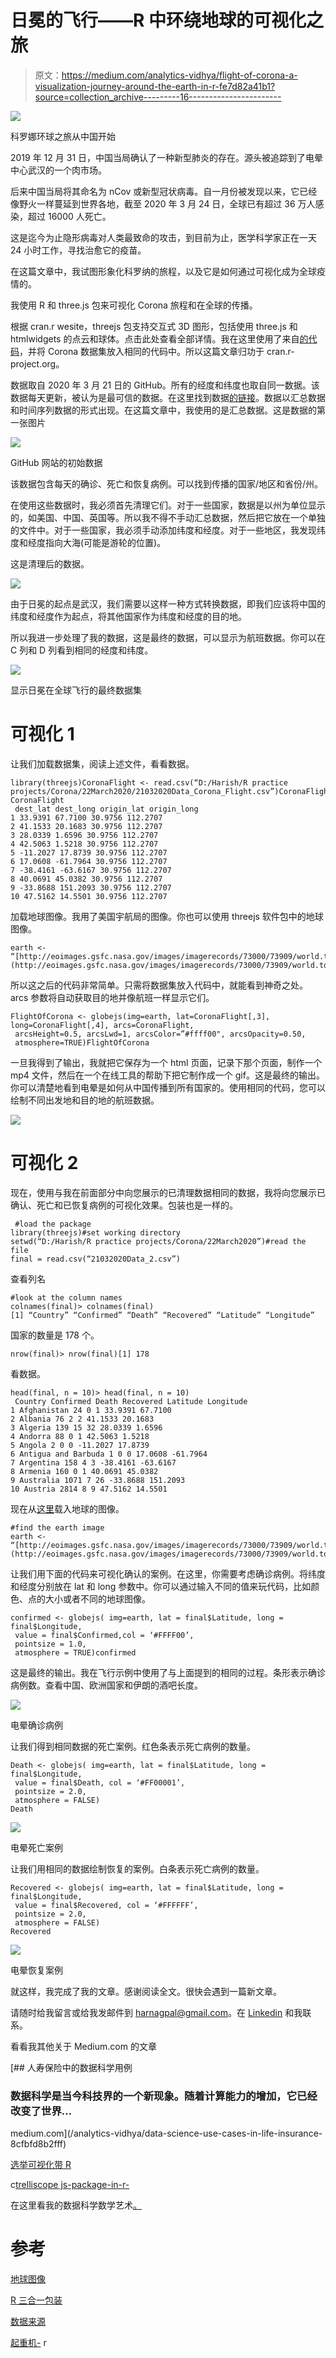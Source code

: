 # 日冕的飞行——R 中环绕地球的可视化之旅

> 原文：<https://medium.com/analytics-vidhya/flight-of-corona-a-visualization-journey-around-the-earth-in-r-fe7d82a41b1?source=collection_archive---------16----------------------->

![](img/e26b92932ac62d8b2c34cea05855b986.png)

科罗娜环球之旅从中国开始

2019 年 12 月 31 日，中国当局确认了一种新型肺炎的存在。源头被追踪到了电晕中心武汉的一个肉市场。

后来中国当局将其命名为 nCov 或新型冠状病毒。自一月份被发现以来，它已经像野火一样蔓延到世界各地，截至 2020 年 3 月 24 日，全球已有超过 36 万人感染，超过 16000 人死亡。

这是迄今为止隐形病毒对人类最致命的攻击，到目前为止，医学科学家正在一天 24 小时工作，寻找治愈它的疫苗。

在这篇文章中，我试图形象化科罗纳的旅程，以及它是如何通过可视化成为全球疫情的。

我使用 R 和 three.js 包来可视化 Corona 旅程和在全球的传播。

根据 cran.r wesite，threejs 包支持交互式 3D 图形，包括使用 three.js 和 htmlwidgets 的点云和球体。点击此处查看全部详情。我在这里使用了来自[的代码](https://cran.r-project.org/web/packages/threejs/threejs.pdf)，并将 Corona 数据集放入相同的代码中。所以这篇文章归功于 cran.r-project.org。

数据取自 2020 年 3 月 21 日的 GitHub。所有的经度和纬度也取自同一数据。该数据每天更新，被认为是最可信的数据。在这里找到数据[的链接](https://github.com/CSSEGISandData/COVID-19/tree/master/csse_covid_19_data)。数据以汇总数据和时间序列数据的形式出现。在这篇文章中，我使用的是汇总数据。这是数据的第一张图片

![](img/1a88b6f24c602790e3e1410d5d86b6f1.png)

GitHub 网站的初始数据

该数据包含每天的确诊、死亡和恢复病例。可以找到传播的国家/地区和省份/州。

在使用这些数据时，我必须首先清理它们。对于一些国家，数据是以州为单位显示的，如美国、中国、英国等。所以我不得不手动汇总数据，然后把它放在一个单独的文件中。对于一些国家，我必须手动添加纬度和经度。对于一些地区，我发现纬度和经度指向大海(可能是游轮的位置)。

这是清理后的数据。

![](img/471850a714043ce1a167d8f5b5d0a950.png)

由于日冕的起点是武汉，我们需要以这样一种方式转换数据，即我们应该将中国的纬度和经度作为起点，将其他国家作为纬度和经度的目的地。

所以我进一步处理了我的数据，这是最终的数据，可以显示为航班数据。你可以在 C 列和 D 列看到相同的经度和纬度。

![](img/acad4673895cdf2c96446c6fe1e5058b.png)

显示日冕在全球飞行的最终数据集

# 可视化 1

让我们加载数据集，阅读上述文件，看看数据。

```
library(threejs)CoronaFlight <- read.csv(“D:/Harish/R practice projects/Corona/22March2020/21032020Data_Corona_Flight.csv”)CoronaFlight> CoronaFlight
 dest_lat dest_long origin_lat origin_long
1 33.9391 67.7100 30.9756 112.2707
2 41.1533 20.1683 30.9756 112.2707
3 28.0339 1.6596 30.9756 112.2707
4 42.5063 1.5218 30.9756 112.2707
5 -11.2027 17.8739 30.9756 112.2707
6 17.0608 -61.7964 30.9756 112.2707
7 -38.4161 -63.6167 30.9756 112.2707
8 40.0691 45.0382 30.9756 112.2707
9 -33.8688 151.2093 30.9756 112.2707
10 47.5162 14.5501 30.9756 112.2707
```

加载地球图像。我用了美国宇航局的图像。你也可以使用 threejs 软件包中的地球图像。

```
earth <- “[http://eoimages.gsfc.nasa.gov/images/imagerecords/73000/73909/world.topo.bathy.200412.3x5400x2700.jpg](http://eoimages.gsfc.nasa.gov/images/imagerecords/73000/73909/world.topo.bathy.200412.3x5400x2700.jpg)"
```

所以这之后的代码非常简单。只需将数据集放入代码中，就能看到神奇之处。arcs 参数将自动获取目的地并像航班一样显示它们。

```
FlightOfCorona <- globejs(img=earth, lat=CoronaFlight[,3], long=CoronaFlight[,4], arcs=CoronaFlight,
 arcsHeight=0.5, arcsLwd=1, arcsColor=”#ffff00", arcsOpacity=0.50,
 atmosphere=TRUE)FlightOfCorona
```

一旦我得到了输出，我就把它保存为一个 html 页面，记录下那个页面，制作一个 mp4 文件，然后在一个在线工具的帮助下把它制作成一个 gif。这是最终的输出。你可以清楚地看到电晕是如何从中国传播到所有国家的。使用相同的代码，您可以绘制不同出发地和目的地的航班数据。

![](img/d4552c34b4796657ca5363dca7d31b93.png)

# 可视化 2

现在，使用与我在前面部分中向您展示的已清理数据相同的数据，我将向您展示已确认、死亡和已恢复病例的可视化效果。包装也是一样的。

```
 #load the package
library(threejs)#set working directory
setwd(“D:/Harish/R practice projects/Corona/22March2020”)#read the file
final = read.csv(“21032020Data_2.csv”)
```

查看列名

```
#look at the column names
colnames(final)> colnames(final)
[1] “Country” “Confirmed” “Death” “Recovered” “Latitude” “Longitude”
```

国家的数量是 178 个。

```
nrow(final)> nrow(final)[1] 178
```

看数据。

```
head(final, n = 10)> head(final, n = 10)
 Country Confirmed Death Recovered Latitude Longitude
1 Afghanistan 24 0 1 33.9391 67.7100
2 Albania 76 2 2 41.1533 20.1683
3 Algeria 139 15 32 28.0339 1.6596
4 Andorra 88 0 1 42.5063 1.5218
5 Angola 2 0 0 -11.2027 17.8739
6 Antigua and Barbuda 1 0 0 17.0608 -61.7964
7 Argentina 158 4 3 -38.4161 -63.6167
8 Armenia 160 0 1 40.0691 45.0382
9 Australia 1071 7 26 -33.8688 151.2093
10 Austria 2814 8 9 47.5162 14.5501
```

现在从[这里](http://eoimages.gsfc.nasa.gov/images/imagerecords/73000/73909/world.topo.bathy.200412.3x5400x2700.jpg)载入地球的图像。

```
#find the earth image
earth <- “[http://eoimages.gsfc.nasa.gov/images/imagerecords/73000/73909/world.topo.bathy.200412.3x5400x2700.jpg](http://eoimages.gsfc.nasa.gov/images/imagerecords/73000/73909/world.topo.bathy.200412.3x5400x2700.jpg)"
```

让我们用下面的代码来可视化确认的案例。在这里，你需要考虑确诊病例。将纬度和经度分别放在 lat 和 long 参数中。你可以通过输入不同的值来玩代码，比如颜色、点的大小或者不同的地球图像。

```
confirmed <- globejs( img=earth, lat = final$Latitude, long = final$Longitude,
 value = final$Confirmed,col = ‘#FFFF00’,
 pointsize = 1.0,
 atmosphere = TRUE)confirmed
```

这是最终的输出。我在飞行示例中使用了与上面提到的相同的过程。条形表示确诊病例数。查看中国、欧洲国家和伊朗的酒吧长度。

![](img/db48fcca9581abb9dd1698f7e47f1f34.png)

电晕确诊病例

让我们得到相同数据的死亡案例。红色条表示死亡病例的数量。

```
Death <- globejs( img=earth, lat = final$Latitude, long = final$Longitude,
 value = final$Death, col = ‘#FF00001’,
 pointsize = 2.0,
 atmosphere = FALSE)
Death
```

![](img/36500fb3384c96b90765dce411ea44c8.png)

电晕死亡案例

让我们用相同的数据绘制恢复的案例。白条表示死亡病例的数量。

```
Recovered <- globejs( img=earth, lat = final$Latitude, long = final$Longitude,
 value = final$Recovered, col = ‘#FFFFFF’,
 pointsize = 2.0,
 atmosphere = FALSE)
Recovered
```

![](img/51f1b476744a254f87a2959327e0698a.png)

电晕恢复案例

就这样，我完成了我的文章。感谢阅读全文。很快会遇到一篇新文章。

请随时给我留言或给我发邮件到 harnagpal@gmail.com。在 [Linkedin](https://www.linkedin.com/in/harish-nagpal-8696529/) 和我联系。

看看我其他关于 Medium.com 的文章

[](/analytics-vidhya/data-science-use-cases-in-life-insurance-8cfbfd8b2fff) [## 人寿保险中的数据科学用例

### 数据科学是当今科技界的一个新现象。随着计算能力的增加，它已经改变了世界…

medium.com](/analytics-vidhya/data-science-use-cases-in-life-insurance-8cfbfd8b2fff) 

[选举可视化带 R](/analytics-vidhya/create-beautiful-visualization-of-data-in-trelliscopejs-package-in-r-c67879c55864)

c[trelliscope js-package-in-r-](/analytics-vidhya/create-beautiful-visualization-of-data-in-trelliscopejs-package-in-r-c67879c55864)

在这里看我的数据科学数学艺术[。](https://www.instagram.com/artofhary/)

# 参考

[地球图像](http://eoimages.gsfc.nasa.gov/images/imagerecords/73000/73909/world.topo.bathy.200412.3x5400x2700.jpg)

[R 三合一包装](https://cran.r-project.org/web/packages/threejs/threejs.pdf)

[数据来源](https://github.com/CSSEGISandData/COVID-19/blob/master/csse_covid_19_data)

[起重机-](http://cran.r-project.org) r